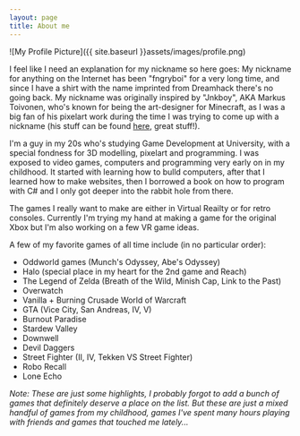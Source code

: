 ```yaml
---
layout: page
title: About me
---
```


![My Profile Picture]({{ site.baseurl }}assets/images/profile.png)

I feel like I need an explanation for my nickname so here goes: My nickname for anything on the Internet has been "fngryboi" for a very long time, and since I have a shirt with the name imprinted from Dreamhack there's no going back.
My nickname was originally inspired by "Jnkboy", AKA Markus Toivonen, who's known for being the art-designer for Minecraft, as I was a big fan of his pixelart work during the time I was trying to come up with a nickname (his stuff can be found [here](http://jnkboy.tumblr.com), great stuff!).

I'm a guy in my 20s who's studying Game Development at University, with a special fondness for 3D modelling, pixelart and programming. I was exposed to video games, computers and programming very early on in my childhood. It started with learning how to bulld computers, after that I learned how to make websites, then I borrowed a book on how to program with C# and I only got deeper into the rabbit hole from there.

The games I really want to make are either in Virtual Reailty or for retro consoles. Currently I'm trying my hand at making a game for the original Xbox but I'm also working on a few VR game ideas.

A few of my favorite games of all time include (in no particular order):
 - Oddworld games (Munch's Odyssey, Abe's Odyssey)
 - Halo (special place in my heart for the 2nd game and Reach)
 - The Legend of Zelda (Breath of the Wild, Minish Cap, Link to the Past)
 - Overwatch
 - Vanilla + Burning Crusade World of Warcraft
 - GTA (Vice City, San Andreas, IV, V)
 - Burnout Paradise
 - Stardew Valley
 - Downwell
 - Devil Daggers
 - Street Fighter (II, IV, Tekken VS Street Fighter)
 - Robo Recall
 - Lone Echo

 *Note: These are just some highlights, I probably forgot to add a bunch of games that definitely deserve a place on the list. But these are just a mixed handful of games from my childhood, games I've spent many hours playing with friends and games that touched me lately...*
